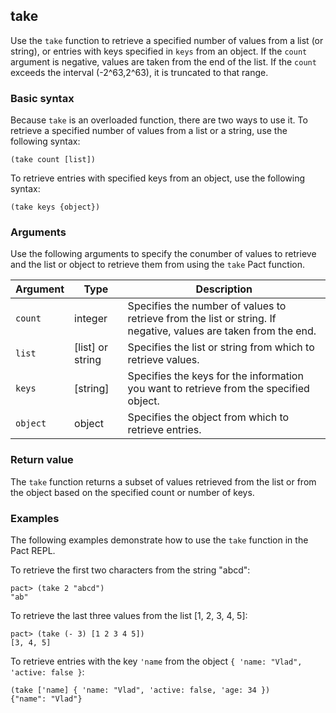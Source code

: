 ## take

Use the `take` function to retrieve a specified number of values from a list (or string), or entries with keys specified in `keys` from an object. 
If the `count` argument is negative, values are taken from the end of the list. 
If the `count` exceeds the interval (-2^63,2^63), it is truncated to that range.

### Basic syntax

Because `take` is an overloaded function, there are two ways to use it.
To retrieve a specified number of values from a list or a string, use the following syntax:

```pact
(take count [list])
```

To retrieve entries with specified keys from an object, use the following syntax:

```pact
(take keys {object})
```

### Arguments

Use the following arguments to specify the conumber of values to retrieve and the list or object to retrieve them from using the `take` Pact function.

| Argument | Type | Description |
| --- | --- | --- |
| `count` | integer | Specifies the number of values to retrieve from the list or string. If negative, values are taken from the end. |
| `list` | [list] or string | Specifies the list or string from which to retrieve values. |
| `keys` | [string] | Specifies the keys for the information you want to retrieve from the specified object. |
| `object` | object | Specifies the object from which to retrieve entries. |

### Return value

The `take` function returns a subset of values retrieved from the list or from the object based on the specified count or number of keys.

### Examples

The following examples demonstrate how to use the `take` function in the Pact REPL.

To retrieve the first two characters from the string "abcd":

```pact
pact> (take 2 "abcd")
"ab"
```

To retrieve the last three values from the list [1, 2, 3, 4, 5]:

```pact
pact> (take (- 3) [1 2 3 4 5])
[3, 4, 5]
```

To retrieve entries with the key `'name` from the object `{ 'name: "Vlad", 'active: false }`:

```pact
(take ['name] { 'name: "Vlad", 'active: false, 'age: 34 })
{"name": "Vlad"}
```
